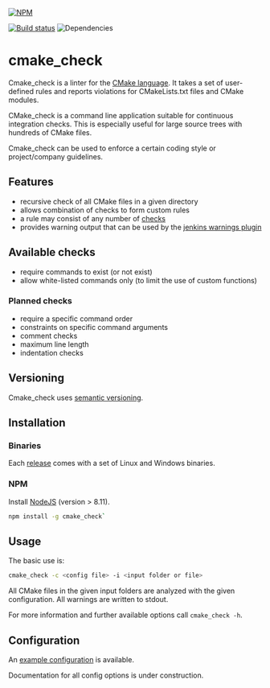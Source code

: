 [![NPM](https://nodei.co/npm/cmake_check.png)](https://nodei.co/npm/cmake_check/)

[![Build status](https://travis-ci.org/DaelDe/cmake_check.svg?branch=master)](https://travis-ci.org/DaelDe/cmake_check)
![Dependencies](https://david-dm.org/daelde/cmake_check.svg)

# cmake_check
Cmake_check is a linter for the [CMake language](https://cmake.org). It takes a set of user-defined 
rules and reports violations for CMakeLists.txt files and CMake modules.

CMake_check is a command line application suitable for continuous integration checks. This is 
especially useful for large source trees with hundreds of CMake files.

Cmake_check can be used to enforce a certain coding style or project/company guidelines. 

## Features
- recursive check of all CMake files in a given directory
- allows combination of checks to form custom rules
- a rule may consist of any number of [checks](doc/Checks.md)
- provides warning output that can be used by the 
  [jenkins warnings plugin](https://wiki.jenkins.io/display/JENKINS/Warnings+Plugin)

## Available checks
- require commands to exist (or not exist)
- allow white-listed commands only (to limit the use of custom functions)

### Planned checks
- require a specific command order
- constraints on specific command arguments
- comment checks
- maximum line length
- indentation checks

## Versioning
Cmake_check uses [semantic versioning](https://semver.org/).

## Installation

### Binaries
Each [release](https://github.com/DaelDe/cmake_check/releases) comes with a set 
of Linux and Windows binaries.

### NPM
Install [NodeJS](https://nodejs.org/) (version > 8.11).
```sh
npm install -g cmake_check`
```

## Usage
The basic use is:
```sh
cmake_check -c <config file> -i <input folder or file>
```
All CMake files in the given input folders are analyzed with the given configuration.
All warnings are written to stdout.

For more information and further available options call `cmake_check -h`.

## Configuration
An [example configuration](res/config.json) is available.

Documentation for all config options is under construction.
